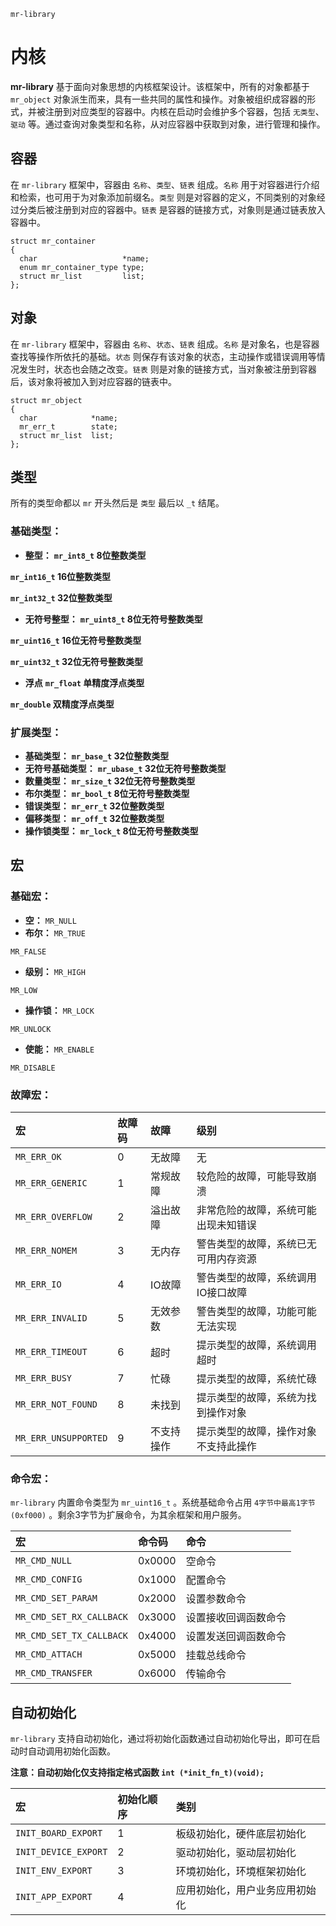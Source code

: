﻿`mr-library`
# **内核**

**mr-library** 基于面向对象思想的内核框架设计。该框架中，所有的对象都基于 `mr_object` 对象派生而来，具有一些共同的属性和操作。对象被组织成容器的形式，并被注册到对应类型的容器中。内核在启动时会维护多个容器，包括 `无类型`、`驱动` 等。通过查询对象类型和名称，从对应容器中获取到对象，进行管理和操作。

## **容器**
在 `mr-library` 框架中，容器由 `名称`、`类型`、`链表` 组成。`名称` 用于对容器进行介绍和检索，也可用于为对象添加前缀名。`类型` 则是对容器的定义，不同类别的对象经过分类后被注册到对应的容器中。`链表`  是容器的链接方式，对象则是通过链表放入容器中。

```
struct mr_container
{
  char                   *name;
  enum mr_container_type type;
  struct mr_list         list;
};
```

## **对象**
在 `mr-library` 框架中，容器由 `名称`、`状态`、`链表` 组成。`名称` 是对象名，也是容器查找等操作所依托的基础。`状态` 则保存有该对象的状态，主动操作或错误调用等情况发生时，状态也会随之改变。`链表` 则是对象的链接方式，当对象被注册到容器后，该对象将被加入到对应容器的链表中。

```
struct mr_object
{
  char            *name;
  mr_err_t        state;
  struct mr_list  list;
};
```

## **类型**
所有的类型命都以 `mr` 开头然后是 `类型` 最后以 `_t` 结尾。

### **基础类型：**
 - **整型：**
 **`mr_int8_t` 8位整数类型**

 **`mr_int16_t` 16位整数类型**
 
 **`mr_int32_t` 32位整数类型**
 - **无符号整型：**
 **`mr_uint8_t` 8位无符号整数类型**

 **`mr_uint16_t` 16位无符号整数类型**
 
 **`mr_uint32_t` 32位无符号整数类型**
 - **浮点**
 **`mr_float` 单精度浮点类型**

 **`mr_double` 双精度浮点类型**

### **扩展类型：**
 -  **基础类型：**
 **`mr_base_t` 32位整数类型**
 -  **无符号基础类型：**
 **`mr_ubase_t` 32位无符号整数类型**
 - **数量类型：**
 **`mr_size_t` 32位无符号整数类型**
 - **布尔类型：**
 **`mr_bool_t` 8位无符号整数类型**
 - **错误类型：**
 **`mr_err_t` 32位整数类型**
 - **偏移类型：**
 **`mr_off_t` 32位整数类型**
 - **操作锁类型：**
 **`mr_lock_t` 8位无符号整数类型**

## **宏**

### **基础宏：**
 - **空：**
`MR_NULL`
 - **布尔：**
`MR_TRUE`

`MR_FALSE`
 - **级别：**
`MR_HIGH`

`MR_LOW`
 - **操作锁：**
`MR_LOCK`

`MR_UNLOCK`
 - **使能：**
`MR_ENABLE`

`MR_DISABLE`

### **故障宏：**
|宏|故障码|故障|级别|
|:--|:--|:--|:--|
|`MR_ERR_OK`|0|无故障|无|
|`MR_ERR_GENERIC`|1|常规故障|较危险的故障，可能导致崩溃|
|`MR_ERR_OVERFLOW`|2|溢出故障|非常危险的故障，系统可能出现未知错误|
|`MR_ERR_NOMEM`|3|无内存|警告类型的故障，系统已无可用内存资源|
|`MR_ERR_IO`|4|IO故障|警告类型的故障，系统调用IO接口故障|
|`MR_ERR_INVALID`|5|无效参数|警告类型的故障，功能可能无法实现|
|`MR_ERR_TIMEOUT`|6|超时|提示类型的故障，系统调用超时|
|`MR_ERR_BUSY`|7|忙碌|提示类型的故障，系统忙碌|
|`MR_ERR_NOT_FOUND`|8|未找到|提示类型的故障，系统为找到操作对象|
|`MR_ERR_UNSUPPORTED`|9|不支持操作|提示类型的故障，操作对象不支持此操作|

### **命令宏：**
 `mr-library` 内置命令类型为 `mr_uint16_t` 。系统基础命令占用 `4字节中最高1字节(0xf000)` 。剩余3字节为扩展命令，为其余框架和用户服务。
 
|宏|命令码|命令|
|:--|:--|:--|
|`MR_CMD_NULL`|0x0000|空命令|
|`MR_CMD_CONFIG`|0x1000|配置命令|
|`MR_CMD_SET_PARAM`|0x2000|设置参数命令|
|`MR_CMD_SET_RX_CALLBACK`|0x3000|设置接收回调函数命令|
|`MR_CMD_SET_TX_CALLBACK`|0x4000|设置发送回调函数命令|
|`MR_CMD_ATTACH`|0x5000|挂载总线命令|
|`MR_CMD_TRANSFER`|0x6000|传输命令|

## **自动初始化**
`mr-library` 支持自动初始化，通过将初始化函数通过自动初始化导出，即可在启动时自动调用初始化函数。

**注意：自动初始化仅支持指定格式函数 `int (*init_fn_t)(void);`** 

|宏|初始化顺序|类别|
|:--|:--|:--|
|`INIT_BOARD_EXPORT`|1|板级初始化，硬件底层初始化|
|`INIT_DEVICE_EXPORT`|2|驱动初始化，驱动层初始化|
|`INIT_ENV_EXPORT`|3|环境初始化，环境框架初始化|
|`INIT_APP_EXPORT`|4|应用初始化，用户业务应用初始化|

